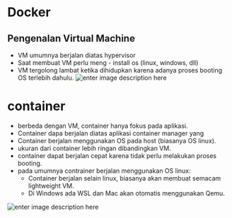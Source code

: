 # Docker

## Pengenalan Virtual Machine
- VM umumnya berjalan diatas hypervisor
- Saat membuat VM perlu meng - install os (linux, windows, dll)
- VM tergolong lambat ketika dihidupkan karena adanya proses booting OS terlebih dahulu.
![enter image description here](https://media.geeksforgeeks.org/wp-content/uploads/20250823130235313168/virtual_machines.webp) 

 # container
 - berbeda dengan VM, container hanya fokus pada aplikasi.
 - Container dapa berjalan diatas aplikasi container manager yang 
 - Container berjalan menggunakan OS pada host (biasanya OS linux).
 - ukuran dari container lebih ringan dibandingkan VM.
 - container dapat berjalan cepat karena tidak perlu melakukan proses booting.
 - pada umumnya contrainer berjalan menggunakan OS linux:
	 - Container berjalan selain linux, biasanya akan membuat semacam lightweight VM.
	 - Di Windows ada WSL dan Mac akan otomatis menggunakan Qemu.

![enter image description here](https://s7280.pcdn.co/wp-content/uploads/2018/07/containers-vs-virtual-machines.jpg)


<!--stackedit_data:
eyJoaXN0b3J5IjpbMjEyOTI0OTQxNCw1MTcwNDI0OTcsMzY2Nj
I2MzI2XX0=
-->